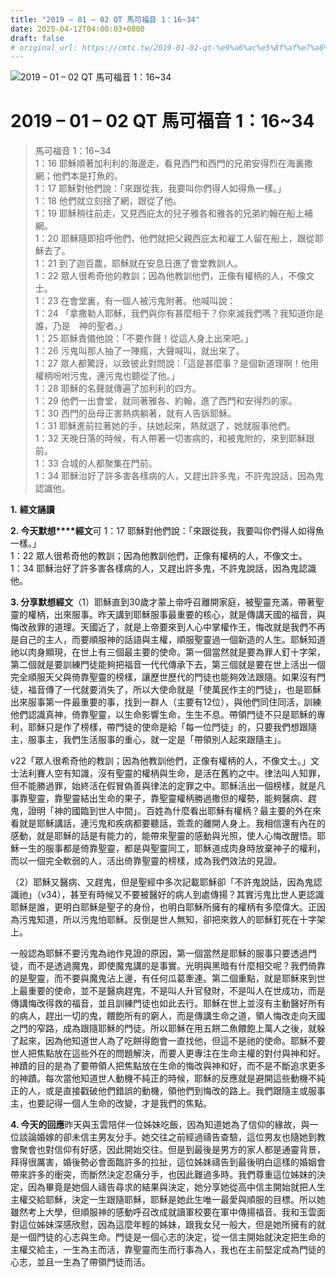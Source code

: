 ```yaml
---
title: "2019 – 01 – 02 QT 馬可福音 1：16~34"
date: 2025-04-12T04:00:03+0800
draft: false
# original_url: https://cmtc.tw/2019-01-02-qt-%e9%a6%ac%e5%8f%af%e7%a6%8f%e9%9f%b3-1%ef%bc%9a1634
---
```


![2019 – 01 – 02 QT 馬可福音 1：16\~34](/images/qt.jpg   "2019 – 01 – 02 QT 馬可福音 1：16\~34")

# 2019 – 01 – 02 QT 馬可福音 1：16\~34

> 馬可福音 1：16\~34  
> 1：16 耶穌順著加利利的海邊走，看見西門和西門的兄弟安得烈在海裏撒網；他們本是打魚的。  
> 1：17 耶穌對他們說：「來跟從我，我要叫你們得人如得魚一樣。」  
> 1：18 他們就立刻捨了網，跟從了他。  
> 1：19 耶穌稍往前走，又見西庇太的兒子雅各和雅各的兄弟約翰在船上補網。  
> 1：20 耶穌隨即招呼他們，他們就把父親西庇太和雇工人留在船上，跟從耶穌去了。  
> 1：21 到了迦百農，耶穌就在安息日進了會堂教訓人。  
> 1：22 眾人很希奇他的教訓；因為他教訓他們，正像有權柄的人，不像文士。  
> 1：23 在會堂裏，有一個人被污鬼附著。他喊叫說：  
> 1：24 「拿撒勒人耶穌，我們與你有甚麼相干？你來滅我們嗎？我知道你是誰，乃是　神的聖者。」  
> 1：25 耶穌責備他說：「不要作聲！從這人身上出來吧。」  
> 1：26 污鬼叫那人抽了一陣瘋，大聲喊叫，就出來了。  
> 1：27 眾人都驚訝，以致彼此對問說：「這是甚麼事？是個新道理啊！他用權柄吩咐污鬼，連污鬼也聽從了他。」  
> 1：28 耶穌的名聲就傳遍了加利利的四方。  
> 1：29 他們一出會堂，就同著雅各、約翰，進了西門和安得烈的家。  
> 1：30 西門的岳母正害熱病躺著，就有人告訴耶穌。  
> 1：31 耶穌進前拉著她的手，扶她起來，熱就退了，她就服事他們。  
> 1：32 天晚日落的時候，有人帶著一切害病的，和被鬼附的，來到耶穌跟前。  
> 1：33 合城的人都聚集在門前。  
> 1：34 耶穌治好了許多害各樣病的人，又趕出許多鬼，不許鬼說話，因為鬼認識他。

**1.** **經文誦讀**

**2. 今天默想****經文**可 1：17 耶穌對他們說：「來跟從我，我要叫你們得人如得魚一樣。」  
1：22 眾人很希奇他的教訓；因為他教訓他們，正像有權柄的人，不像文士。  
1：34 耶穌治好了許多害各樣病的人，又趕出許多鬼，不許鬼說話，因為鬼認識他。

**3. 分享默想經文**（1）耶穌直到30歲才蒙上帝呼召離開家庭，被聖靈充滿，帶著聖靈的權柄，出來服事。昨天講到耶穌服事最重要的核心，就是傳講天國的福音，與悔改赦罪的道理。天國近了，就是上帝要來到人心中掌權作王，悔改就是我們不再是自己的主人，而要順服神的話語與主權，順服聖靈過一個新造的人生。耶穌知道祂以肉身顯現，在世上有三個最主要的使命。第一個當然就是要為罪人釘十字架，第二個就是要訓練門徒能夠把福音一代代傳承下去，第三個就是要在世上活出一個完全順服天父與倚靠聖靈的榜樣，讓歷世歷代的門徒也能夠效法跟隨。如果沒有門徒，福音傳了一代就要消失了，所以大使命就是「使萬民作主的門徒」，也是耶穌出來服事第一件最重要的事，找到一群人（主要有12位），與他們同住同活，訓練他們認識真神，倚靠聖靈，以生命影響生命，生生不息。帶領門徒不只是耶穌的專利，耶穌只是作了榜樣，帶門徒的使命是給「每一位門徒」的，只要我們想跟隨主，服事主，我們生活服事的重心，就一定是「帶領別人起來跟隨主」。

v22「眾人很希奇他的教訓；因為他教訓他們，正像有權柄的人，不像文士。」文士法利賽人空有知識，沒有聖靈的權柄與生命，是活在舊約之中。律法叫人知罪，但不能勝過罪，始終活在假冒偽善與律法的定罪之中。耶穌活出一個榜樣，就是凡事靠聖靈，靠聖靈結出生命的果子，靠聖靈權柄勝過撒但的權勢，能夠醫病、趕鬼，證明「神的國臨到世人中間」。百姓為什麼看出耶穌有權柄？最主要的外在來看就是耶穌講話，連污鬼和疾病都要聽話，乖乖的離開人身上。我相信還有內在的感動，就是耶穌的話是有能力的，能帶來聖靈的感動與光照，使人心悔改醒悟。耶穌一生的服事都是倚靠聖靈，都是與聖靈同工，耶穌道成肉身時放棄神子的權利，而以一個完全軟弱的人，活出倚靠聖靈的榜樣，成為我們效法的見證。

（2）耶穌又醫病、又趕鬼，但是聖經中多次記載耶穌卻「不許鬼說話，因為鬼認識祂」（v34），甚至有時候又不要被醫好的病人到處傳揚？其實污鬼比世人更認識耶穌是誰，更明白耶穌是聖子的身份，也明白耶穌所擁有的權柄有多麼偉大。正因為污鬼知道，所以污鬼怕耶穌。反倒是世人無知，卻把來救人的耶穌釘死在十字架上。

一般認為耶穌不要污鬼為祂作見證的原因，第一個當然是耶穌的服事只要透過門徒，而不是透過魔鬼，即使魔鬼講的是事實。光明與黑暗有什麼相交呢？我們倚靠的是聖靈，而不要與魔鬼沾上邊，有任何瓜葛牽連。第二個重點，就是耶穌來到世上最重要的使命，並不是醫病趕鬼，不是叫人升官發財，不是叫人在世成功，而是傳講悔改得救的福音，並且訓練門徒也如此去行。耶穌在世上並沒有主動醫好所有的病人，趕出一切的鬼，餵飽所有的窮人，而是傳講生命之道，領人悔改走向天國之門的窄路，成為跟隨耶穌的門徒。所以耶穌在用五餅二魚餵飽上萬人之後，就躲了起來，因為他知道世人為了吃餅得飽會一直找他，但這不是祂的使命。耶穌不要世人把焦點放在這些外在的問題解決，而要人更專注在生命主權的對付與神和好。神蹟的目的是為了要帶領人把焦點放在生命的悔改與神和好，而不是不斷追求更多的神蹟。每次當他知道世人動機不純正的時候，耶穌的反應就是避開這些動機不純正的人，或是直接戳破他們錯誤的動機，領他們到悔改的路上。我們跟隨主或服事主，也要記得一個人生命的改變，才是我們的焦點。

**4. 今天的回應**昨天與玉雲陪伴一位姊妹吃飯，因為知道她為了信仰的緣故，與一位談論婚嫁的卻未信主男友分手。她交往之前經過禱告查驗，這位男友也隨她到教會聚會也對信仰有好感，因此開始交往。但是到最後是男方的家人都是通靈背景，拜得很厲害，婚後勢必會面臨許多的拉扯，這位姊妹禱告到最後明白這樣的婚姻會帶來許多的衝突，而斷然決定忍痛分手，也因此難過多時。我們尊重這位姊妹的決定，因為畢竟是她個人禱告尋求的結果與決定，她分享她從高中信主開始就把人生主權交給耶穌，決定一生跟隨耶穌，耶穌是她此生唯一最愛與順服的目標。所以她雖然考上大學，但順服神的感動呼召改成就讀軍校要在軍中傳揚福音。我和玉雲面對這位姊妹深感欣慰，因為這麼年輕的姊妹，跟我女兒一般大，但是她所擁有的就是一個門徒的心志與生命。門徒是一個心志的決定，從一信主開始就決定把生命的主權交給主，一生為主而活，靠聖靈而生而行事為人，我也在主前堅定成為門徒的心志，並且一生為了帶領門徒而活。